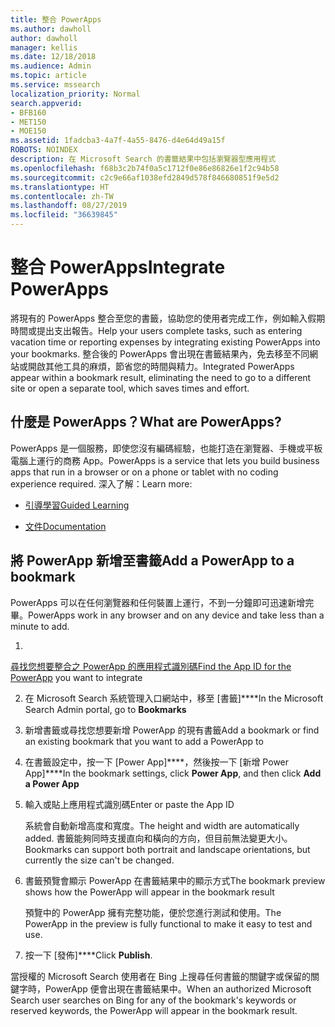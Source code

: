 ```yaml
---
title: 整合 PowerApps
ms.author: dawholl
author: dawholl
manager: kellis
ms.date: 12/18/2018
ms.audience: Admin
ms.topic: article
ms.service: mssearch
localization_priority: Normal
search.appverid:
- BFB160
- MET150
- MOE150
ms.assetid: 1fadcba3-4a7f-4a55-8476-d4e64d49a15f
ROBOTS: NOINDEX
description: 在 Microsoft Search 的書籤結果中包括瀏覽器型應用程式
ms.openlocfilehash: f68b3c2b74f0a5c1712f0e86e86826e1f2c94b58
ms.sourcegitcommit: c2c9e66af1038efd2849d578f846680851f9e5d2
ms.translationtype: HT
ms.contentlocale: zh-TW
ms.lasthandoff: 08/27/2019
ms.locfileid: "36639845"
---
```

# <a name="integrate-powerapps"></a><span data-ttu-id="df506-103">整合 PowerApps</span><span class="sxs-lookup"><span data-stu-id="df506-103">Integrate PowerApps</span></span>
   
<span data-ttu-id="df506-104">將現有的 PowerApps 整合至您的書籤，協助您的使用者完成工作，例如輸入假期時間或提出支出報告。</span><span class="sxs-lookup"><span data-stu-id="df506-104">Help your users complete tasks, such as entering vacation time or reporting expenses by integrating existing PowerApps into your bookmarks.</span></span> <span data-ttu-id="df506-105">整合後的 PowerApps 會出現在書籤結果內，免去移至不同網站或開啟其他工具的麻煩，節省您的時間與精力。</span><span class="sxs-lookup"><span data-stu-id="df506-105">Integrated PowerApps appear within a bookmark result, eliminating the need to go to a different site or open a separate tool, which saves times and effort.</span></span>
  
## <a name="what-are-powerapps"></a><span data-ttu-id="df506-106">什麼是 PowerApps？</span><span class="sxs-lookup"><span data-stu-id="df506-106">What are PowerApps?</span></span>

<span data-ttu-id="df506-107">PowerApps 是一個服務，即使您沒有編碼經驗，也能打造在瀏覽器、手機或平板電腦上運行的商務 App。</span><span class="sxs-lookup"><span data-stu-id="df506-107">PowerApps is a service that lets you build business apps that run in a browser or on a phone or tablet with no coding experience required.</span></span> <span data-ttu-id="df506-108">深入了解：</span><span class="sxs-lookup"><span data-stu-id="df506-108">Learn more:</span></span>
  
- [<span data-ttu-id="df506-109">引導學習</span><span class="sxs-lookup"><span data-stu-id="df506-109">Guided Learning</span></span>](https://docs.microsoft.com/learn/browse/?products=powerapps)
    
- [<span data-ttu-id="df506-110">文件</span><span class="sxs-lookup"><span data-stu-id="df506-110">Documentation</span></span>](https://docs.microsoft.com/powerapps/)
    
## <a name="add-a-powerapp-to-a-bookmark"></a><span data-ttu-id="df506-111">將 PowerApp 新增至書籤</span><span class="sxs-lookup"><span data-stu-id="df506-111">Add a PowerApp to a bookmark</span></span>

<span data-ttu-id="df506-112">PowerApps 可以在任何瀏覽器和任何裝置上運行，不到一分鐘即可迅速新增完畢。</span><span class="sxs-lookup"><span data-stu-id="df506-112">PowerApps work in any browser and on any device and take less than a minute to add.</span></span>
  
1. <span data-ttu-id="df506-113">
  [尋找您想要整合之 PowerApp 的應用程式識別碼](https://docs.microsoft.com/zh-TW/powerapps/maker/canvas-apps/get-sessionid#get-an-app-id)</span><span class="sxs-lookup"><span data-stu-id="df506-113">[Find the App ID for the PowerApp](https://docs.microsoft.com/en-us/powerapps/maker/canvas-apps/get-sessionid#get-an-app-id) you want to integrate</span></span> 
    
2. <span data-ttu-id="df506-114">在 Microsoft Search 系統管理入口網站中，移至 [書籤]\*\*\*\*</span><span class="sxs-lookup"><span data-stu-id="df506-114">In the Microsoft Search Admin portal, go to **Bookmarks**</span></span>
    
3. <span data-ttu-id="df506-115">新增書籤或尋找您想要新增 PowerApp 的現有書籤</span><span class="sxs-lookup"><span data-stu-id="df506-115">Add a bookmark or find an existing bookmark that you want to add a PowerApp to</span></span>
    
4. <span data-ttu-id="df506-116">在書籤設定中，按一下 [Power App]\*\*\*\*，然後按一下 [新增 Power App]\*\*\*\*</span><span class="sxs-lookup"><span data-stu-id="df506-116">In the bookmark settings, click **Power App**, and then click **Add a Power App**</span></span>
    
5. <span data-ttu-id="df506-117">輸入或貼上應用程式識別碼</span><span class="sxs-lookup"><span data-stu-id="df506-117">Enter or paste the App ID</span></span>
    
    <span data-ttu-id="df506-118">系統會自動新增高度和寬度。</span><span class="sxs-lookup"><span data-stu-id="df506-118">The height and width are automatically added.</span></span> <span data-ttu-id="df506-119">書籤能夠同時支援直向和橫向的方向，但目前無法變更大小。</span><span class="sxs-lookup"><span data-stu-id="df506-119">Bookmarks can support both portrait and landscape orientations, but currently the size can't be changed.</span></span>
    
6. <span data-ttu-id="df506-120">書籤預覽會顯示 PowerApp 在書籤結果中的顯示方式</span><span class="sxs-lookup"><span data-stu-id="df506-120">The bookmark preview shows how the PowerApp will appear in the bookmark result</span></span>
    
    <span data-ttu-id="df506-121">預覽中的 PowerApp 擁有完整功能，便於您進行測試和使用。</span><span class="sxs-lookup"><span data-stu-id="df506-121">The PowerApp in the preview is fully functional to make it easy to test and use.</span></span>
    
7. <span data-ttu-id="df506-122">按一下 [發佈]\*\*\*\*</span><span class="sxs-lookup"><span data-stu-id="df506-122">Click **Publish**.</span></span>
    
<span data-ttu-id="df506-123">當授權的 Microsoft Search 使用者在 Bing 上搜尋任何書籤的關鍵字或保留的關鍵字時，PowerApp 便會出現在書籤結果中。</span><span class="sxs-lookup"><span data-stu-id="df506-123">When an authorized Microsoft Search user searches on Bing for any of the bookmark's keywords or reserved keywords, the PowerApp will appear in the bookmark result.</span></span>
